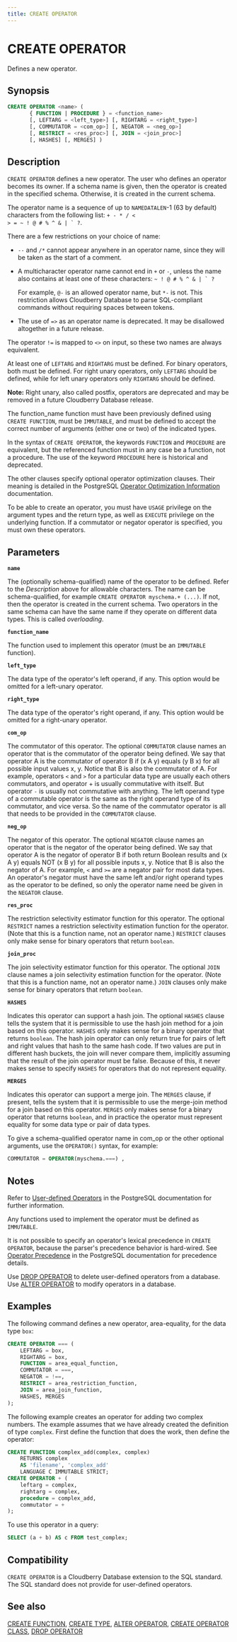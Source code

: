 ```yaml
---
title: CREATE OPERATOR
---
```


# CREATE OPERATOR

Defines a new operator.

## Synopsis

```sql
CREATE OPERATOR <name> ( 
       { FUNCTION | PROCEDURE } = <function_name>
       [, LEFTARG = <left_type>] [, RIGHTARG = <right_type>]
       [, COMMUTATOR = <com_op>] [, NEGATOR = <neg_op>]
       [, RESTRICT = <res_proc>] [, JOIN = <join_proc>]
       [, HASHES] [, MERGES] )
```

## Description

`CREATE OPERATOR` defines a new operator. The user who defines an operator becomes its owner. If a schema name is given, then the operator is created in the specified schema. Otherwise, it is created in the current schema.

The operator name is a sequence of up to `NAMEDATALEN`-1 (63 by default) characters from the following list: <code>+ - * / < > = ~ ! @ # % ^ & | ` ?</code>.

There are a few restrictions on your choice of name:

- `--` and `/*` cannot appear anywhere in an operator name, since they will be taken as the start of a comment.
- A multicharacter operator name cannot end in `+` or `-`, unless the name also contains at least one of these characters: <code>~ ! @ # % ^ & | ` ?</code>

    For example, `@-` is an allowed operator name, but `*-` is not. This restriction allows Cloudberry Database to parse SQL-compliant commands without requiring spaces between tokens.

- The use of `=>` as an operator name is deprecated. It may be disallowed altogether in a future release.

The operator `!=` is mapped to `<>` on input, so these two names are always equivalent.

At least one of `LEFTARG` and `RIGHTARG` must be defined. For binary operators, both must be defined. For right unary operators, only `LEFTARG` should be defined, while for left unary operators only `RIGHTARG` should be defined.

**Note:**  Right unary, also called postfix, operators are deprecated and may be removed in a future Cloudberry Database release.

The function_name function must have been previously defined using `CREATE FUNCTION`, must be `IMMUTABLE`, and must be defined to accept the correct number of arguments (either one or two) of the indicated types.

In the syntax of `CREATE OPERATOR`, the keywords `FUNCTION` and `PROCEDURE` are equivalent, but the referenced function must in any case be a function, not a procedure. The use of the keyword `PROCEDURE` here is historical and deprecated.

The other clauses specify optional operator optimization clauses. Their meaning is detailed in the PostgreSQL [Operator Optimization Information](https://www.postgresql.org/docs/12/xoper-optimization.html) documentation.

To be able to create an operator, you must have `USAGE` privilege on the argument types and the return type, as well as `EXECUTE` privilege on the underlying function. If a commutator or negator operator is specified, you must own these operators.

## Parameters

**`name`**

The (optionally schema-qualified) name of the operator to be defined. Refer to the *Description* above for allowable characters. The name can be schema-qualified, for example `CREATE OPERATOR myschema.+ (...)`. If not, then the operator is created in the current schema. Two operators in the same schema can have the same name if they operate on different data types. This is called *overloading*.

**`function_name`**

The function used to implement this operator (must be an `IMMUTABLE` function).

**`left_type`**

The data type of the operator's left operand, if any. This option would be omitted for a left-unary operator.

**`right_type`**

The data type of the operator's right operand, if any. This option would be omitted for a right-unary operator.

**`com_op`**

The commutator of this operator. The optional `COMMUTATOR` clause names an operator that is the commutator of the operator being defined. We say that operator A is the commutator of operator B if (x A y) equals (y B x) for all possible input values x, y. Notice that B is also the commutator of A. For example, operators `<` and `>` for a particular data type are usually each others commutators, and operator + is usually commutative with itself. But operator `-` is usually not commutative with anything. The left operand type of a commutable operator is the same as the right operand type of its commutator, and vice versa. So the name of the commutator operator is all that needs to be provided in the `COMMUTATOR` clause.

**`neg_op`**

The negator of this operator. The optional `NEGATOR` clause names an operator that is the negator of the operator being defined. We say that operator A is the negator of operator B if both return Boolean results and (x A y) equals NOT (x B y) for all possible inputs x, y. Notice that B is also the negator of A. For example, `<` and `>=` are a negator pair for most data types. An operator's negator must have the same left and/or right operand types as the operator to be defined, so only the operator name need be given in the `NEGATOR` clause.

**`res_proc`**

The restriction selectivity estimator function for this operator. The optional `RESTRICT` names a restriction selectivity estimation function for the operator. (Note that this is a function name, not an operator name.) `RESTRICT` clauses only make sense for binary operators that return `boolean`.

**`join_proc`**

The join selectivity estimator function for this operator. The optional `JOIN` clause names a join selectivity estimation function for the operator. (Note that this is a function name, not an operator name.) `JOIN` clauses only make sense for binary operators that return `boolean`.

**`HASHES`**

Indicates this operator can support a hash join. The optional `HASHES` clause tells the system that it is permissible to use the hash join method for a join based on this operator. `HASHES` only makes sense for a binary operator that returns `boolean`. The hash join operator can only return true for pairs of left and right values that hash to the same hash code. If two values are put in different hash buckets, the join will never compare them, implicitly assuming that the result of the join operator must be false. Because of this, it never makes sense to specify `HASHES` for operators that do not represent equality.

**`MERGES`**

Indicates this operator can support a merge join. The `MERGES` clause, if present, tells the system that it is permissible to use the merge-join method for a join based on this operator. `MERGES` only makes sense for a binary operator that returns `boolean`, and in practice the operator must represent equality for some data type or pair of data types.

To give a schema-qualified operator name in com_op or the other optional arguments, use the `OPERATOR()` syntax, for example:

```sql
COMMUTATOR = OPERATOR(myschema.===) ,
```

## Notes

Refer to [User-defined Operators](https://www.postgresql.org/docs/12/xoper.html) in the PostgreSQL documentation for further information.

Any functions used to implement the operator must be defined as `IMMUTABLE`.

It is not possible to specify an operator's lexical precedence in `CREATE OPERATOR`, because the parser's precedence behavior is hard-wired. See [Operator Precedence](https://www.postgresql.org/docs/12/sql-syntax-lexical.html#SQL-PRECEDENCE) in the PostgreSQL documentation for precedence details.

Use [DROP OPERATOR](/docs/sql-stmts/drop-operator.md) to delete user-defined operators from a database. Use [ALTER OPERATOR](/docs/sql-stmts/alter-operator.md) to modify operators in a database.

## Examples

The following command defines a new operator, area-equality, for the data type `box`:

```sql
CREATE OPERATOR === (
    LEFTARG = box,
    RIGHTARG = box,
    FUNCTION = area_equal_function,
    COMMUTATOR = ===,
    NEGATOR = !==,
    RESTRICT = area_restriction_function,
    JOIN = area_join_function,
    HASHES, MERGES
);
```

The following example creates an operator for adding two complex numbers. The example assumes that we have already created the definition of type `complex`. First define the function that does the work, then define the operator:

```sql
CREATE FUNCTION complex_add(complex, complex)
    RETURNS complex
    AS 'filename', 'complex_add'
    LANGUAGE C IMMUTABLE STRICT;
CREATE OPERATOR + (
    leftarg = complex,
    rightarg = complex,
    procedure = complex_add,
    commutator = +
);
```

To use this operator in a query:

```sql
SELECT (a + b) AS c FROM test_complex;
```

## Compatibility

`CREATE OPERATOR` is a Cloudberry Database extension to the SQL standard. The SQL standard does not provide for user-defined operators.

## See also

[CREATE FUNCTION](/docs/sql-stmts/create-function.md), [CREATE TYPE](/docs/sql-stmts/create-type.md), [ALTER OPERATOR](/docs/sql-stmts/alter-operator.md), [CREATE OPERATOR CLASS](/docs/sql-stmts/create-operator-class.md), [DROP OPERATOR](/docs/sql-stmts/drop-operator.md)

